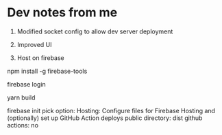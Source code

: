# Dev notes from me

1. Modified socket config to allow dev server deployment

2. Improved UI

3. Host on firebase

npm install -g firebase-tools

firebase login 

yarn build

firebase init
  pick option: 
  Hosting: Configure files for Firebase Hosting and (optionally) set up GitHub Action deploys
  public directory: dist
  github actions: no

